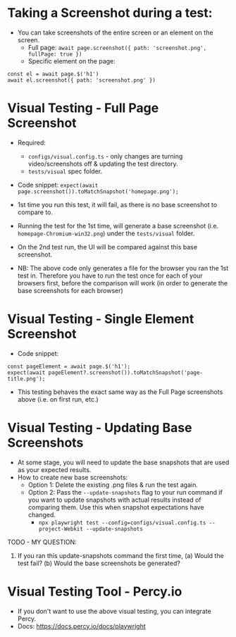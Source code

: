 # Taking a Screenshot during a test:

- You can take screenshots of the entire screen or an element on the screen.
  - Full page: `await page.screenshot({ path: 'screenshot.png', fullPage: true })`
  - Specific element on the page:

```
const el = await page.$('h1')
await el.screenshot({ path: 'screenshot.png' })
```

# Visual Testing - Full Page Screenshot

- Required:

  - `configs/visual.config.ts` - only changes are turning video/screenshots off & updating the test directory.
  - `tests/visual` spec folder.

- Code snippet: `expect(await page.screenshot()).toMatchSnapshot('homepage.png');`

- 1st time you run this test, it will fail, as there is no base screenshot to compare to.
- Running the test for the 1st time, will generate a base screenshot (i.e. `homepage-Chromium-win32.png`) under the `tests/visual` folder.
- On the 2nd test run, the UI will be compared against this base screenshot.

- NB: The above code only generates a file for the browser you ran the 1st test in. Therefore you have to run the test once for each of your browsers first, before the comparison will work (in order to generate the base screenshots for each browser)

# Visual Testing - Single Element Screenshot

- Code snippet:

```
const pageElement = await page.$('h1');
expect(await pageElement?.screenshot()).toMatchSnapshot('page-title.png');
```

- This testing behaves the exact same way as the Full Page screenshots above (i.e. on first run, etc.)

# Visual Testing - Updating Base Screenshots

- At some stage, you will need to update the base snapshots that are used as your expected results.
- How to create new base screenshots:
  - Option 1: Delete the existing .png files & run the test again.
  - Option 2: Pass the `--update-snapshots` flag to your run command if you want to update snapshots with actual results instead of comparing them. Use this when snapshot expectations have changed.
    - `npx playwright test --config=configs/visual.config.ts --project-Webkit --update-snapshots`

TODO - MY QUESTION:

1. If you ran this update-snapshots command the first time,
   (a) Would the test fail?
   (b) Would the base screenshots be generated?

# Visual Testing Tool - Percy.io

- If you don't want to use the above visual testing, you can integrate Percy.
- Docs: https://docs.percy.io/docs/playwright
